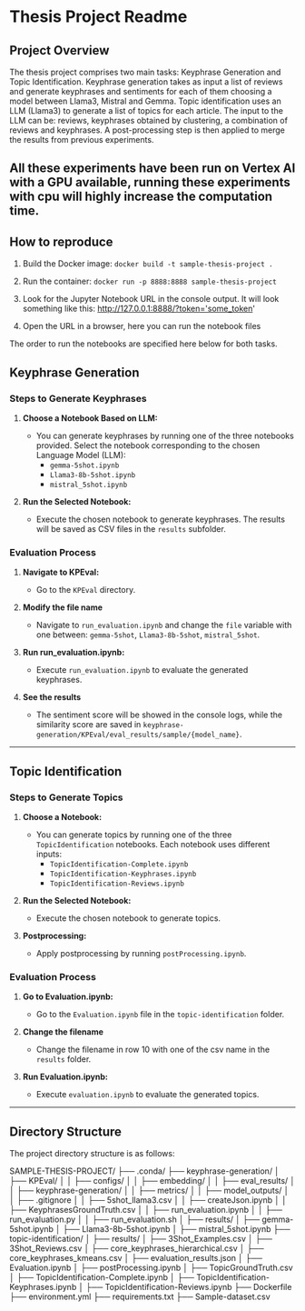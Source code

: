 # Thesis Project Readme

## Project Overview

The thesis project comprises two main tasks: Keyphrase Generation and Topic Identification. 
Keyphrase generation takes as input a list of reviews and generate keyphrases and sentiments for each of them choosing a model between Llama3, Mistral and Gemma.
Topic identification uses an LLM (Llama3) to generate a list of topics for each article. The input to the LLM can be: reviews, keyphrases obtained by clustering, a combination of reviews and keyphrases. A post-processing step is then applied to merge the results from previous experiments.

All these experiments have been run on Vertex AI with a GPU available, running these experiments with cpu will highly increase the computation time.
---

## How to reproduce

1. Build the Docker image: 
`docker build -t sample-thesis-project .`

2. Run the container: 
`docker run -p 8888:8888 sample-thesis-project`

3. Look for the Jupyter Notebook URL in the console output. It will look something like this: 
http://127.0.0.1:8888/?token='some_token'

4. Open the URL in a browser, here you can run the notebook files

The order to run the notebooks are specified here below for both tasks.

## Keyphrase Generation

### Steps to Generate Keyphrases

1. **Choose a Notebook Based on LLM:**
   - You can generate keyphrases by running one of the three notebooks provided. Select the notebook corresponding to the chosen Language Model (LLM):
     - `gemma-5shot.ipynb`
     - `Llama3-8b-5shot.ipynb`
     - `mistral_5shot.ipynb`

2. **Run the Selected Notebook:**
   - Execute the chosen notebook to generate keyphrases. The results will be saved as CSV files in the `results` subfolder.

### Evaluation Process

1. **Navigate to KPEval:**
   - Go to the `KPEval` directory.

2. **Modify the file name**
   - Navigate to `run_evaluation.ipynb` and change the `file` variable with one between: `gemma-5shot`, `Llama3-8b-5shot`, `mistral_5shot`.

3. **Run run_evaluation.ipynb:**
   - Execute `run_evaluation.ipynb` to evaluate the generated keyphrases.

4. **See the results**
   - The sentiment score will be showed in the console logs, while the similarity score are saved in `keyphrase-generation/KPEval/eval_results/sample/{model_name}`.


---

## Topic Identification

### Steps to Generate Topics

1. **Choose a Notebook:**
   - You can generate topics by running one of the three `TopicIdentification` notebooks. Each notebook uses different inputs:
     - `TopicIdentification-Complete.ipynb`
     - `TopicIdentification-Keyphrases.ipynb`
     - `TopicIdentification-Reviews.ipynb`

2. **Run the Selected Notebook:**
   - Execute the chosen notebook to generate topics.

3. **Postprocessing:**
   - Apply postprocessing by running `postProcessing.ipynb`.

### Evaluation Process

1. **Go to Evaluation.ipynb:**
   - Go to the `Evaluation.ipynb` file in the `topic-identification` folder.

2. **Change the filename**
   - Change the filename in row 10 with one of the csv name in the `results` folder.

3. **Run Evaluation.ipynb:**
   - Execute `evaluation.ipynb` to evaluate the generated topics.

---

## Directory Structure

The project directory structure is as follows:

SAMPLE-THESIS-PROJECT/
├── .conda/
├── keyphrase-generation/
│ ├── KPEval/
│ │ ├── configs/
│ │ ├── embedding/
│ │ ├── eval_results/
│ │ ├── keyphrase-generation/
│ │ ├── metrics/
│ │ ├── model_outputs/
│ │ ├── .gitignore
│ │ ├── 5shot_llama3.csv
│ │ ├── createJson.ipynb
│ │ ├── KeyphrasesGroundTruth.csv
│ │ ├── run_evaluation.ipynb
│ │ ├── run_evaluation.py
│ │ ├── run_evaluation.sh
│ ├── results/
│ ├── gemma-5shot.ipynb
│ ├── Llama3-8b-5shot.ipynb
│ ├── mistral_5shot.ipynb
├── topic-identification/
│ ├── results/
│ ├── 3Shot_Examples.csv
│ ├── 3Shot_Reviews.csv
│ ├── core_keyphrases_hierarchical.csv
│ ├── core_keyphrases_kmeans.csv
│ ├── evaluation_results.json
│ ├── Evaluation.ipynb
│ ├── postProcessing.ipynb
│ ├── TopicGroundTruth.csv
│ ├── TopicIdentification-Complete.ipynb
│ ├── TopicIdentification-Keyphrases.ipynb
│ ├── TopicIdentification-Reviews.ipynb
├── Dockerfile
├── environment.yml
├── requirements.txt
├── Sample-dataset.csv